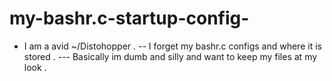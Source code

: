 # my-bashr.c-startup-config-
- I am a avid ~/Distohopper . -- I forget my bashr.c configs and where it is stored . --- Basically im dumb and silly and want  to keep my files at my look .
